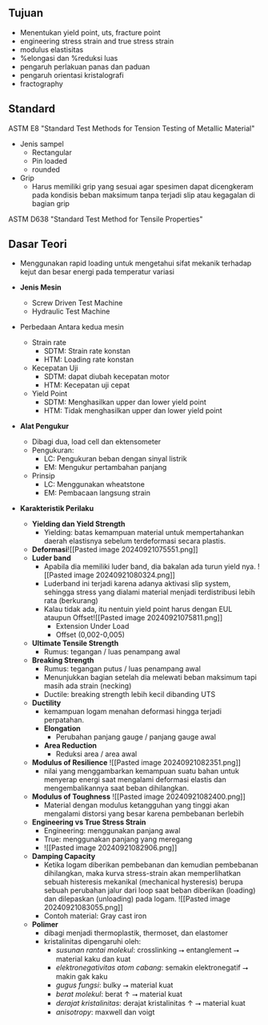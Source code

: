 ## Tujuan
- Menentukan yield point, uts, fracture point
- engineering stress strain and true stress strain
- modulus elastisitas
- %elongasi dan %reduksi luas
- pengaruh perlakuan panas dan paduan
- pengaruh orientasi kristalografi
- fractography

## Standard
ASTM E8 "Standard Test Methods for Tension Testing of Metallic Material"
- Jenis sampel
	- Rectangular
	- Pin loaded
	- rounded
- Grip
	- Harus memiliki grip yang sesuai agar spesimen dapat dicengkeram pada kondisis beban maksimum tanpa terjadi slip atau kegagalan di bagian grip

ASTM D638 "Standard Test Method for Tensile Properties"
## Dasar Teori
- Menggunakan rapid loading untuk mengetahui sifat mekanik terhadap kejut dan besar energi pada temperatur variasi
- **Jenis Mesin**
	- Screw Driven Test Machine
	- Hydraulic Test Machine
- Perbedaan Antara kedua mesin
	- Strain rate
		- SDTM: Strain rate konstan
		- HTM: Loading rate konstan
	- Kecepatan Uji
		- SDTM: dapat diubah kecepatan motor
		- HTM: Kecepatan uji cepat
	- Yield Point
		- SDTM: Menghasilkan upper dan lower yield point
		- HTM: Tidak menghasilkan upper dan lower yield point
		
- **Alat Pengukur**
	- Dibagi dua, load cell dan ektensometer
	- Pengukuran:
		-  LC: Pengukuran beban dengan sinyal listrik
		- EM: Mengukur pertambahan panjang
	- Prinsip
		- LC: Menggunakan wheatstone
		- EM: Pembacaan langsung strain
		
- **Karakteristik Perilaku**
	- **Yielding dan Yield Strength**
		- Yielding: batas kemampuan material untuk mempertahankan daerah elastisnya sebelum terdeformasi secara plastis.
	- **Deformasi**![[Pasted image 20240921075551.png]]
	- **Luder band**
		- Apabila dia memiliki luder band, dia bakalan ada turun yield nya. ![[Pasted image 20240921080324.png]] 
		- Luderband ini terjadi karena adanya aktivasi slip system, sehingga stress yang dialami material menjadi terdistribusi lebih rata (berkurang)
		- Kalau tidak ada, itu nentuin yield point harus dengan EUL ataupun Offset![[Pasted image 20240921075811.png]]
			- Extension Under Load
			- Offset (0,002-0,005)
	- **Ultimate Tensile Strength**
		- Rumus: tegangan / luas penampang awal
	- **Breaking Strength**
		- Rumus: tegangan putus / luas penampang awal
		- Menunjukkan bagian setelah dia melewati beban maksimum tapi masih ada strain (necking)
		- Ductile: breaking strength lebih kecil dibanding UTS
	- **Ductility**
		- kemampuan logam menahan deformasi hingga terjadi perpatahan.
		- **Elongation**
			- Perubahan panjang gauge / panjang gauge awal
		- **Area Reduction**
			- Reduksi area / area awal
	- **Modulus of Resilience** ![[Pasted image 20240921082351.png]]
		- nilai yang menggambarkan kemampuan suatu bahan untuk menyerap energi saat mengalami deformasi elastis dan mengembalikannya saat beban dihilangkan. 
	- **Modulus of Toughness** ![[Pasted image 20240921082400.png]]
		- Material dengan modulus ketangguhan yang tinggi akan mengalami distorsi yang besar karena pembebanan berlebih
	- **Engineering vs True Stress Strain**
		- Engineering: menggunakan panjang awal
		- True: menggunakan panjang yang meregang
		- ![[Pasted image 20240921082906.png]]
	- **Damping Capacity**
		- Ketika logam diberikan pembebanan dan kemudian pembebanan dihilangkan, maka kurva stress-strain akan memperlihatkan sebuah histeresis mekanikal (mechanical hysteresis) berupa sebuah perubahan jalur dari loop saat beban diberikan (loading) dan dilepaskan (unloading) pada logam.  ![[Pasted image 20240921083055.png]]
		- Contoh material: Gray cast iron
	- **Polimer**
		- dibagi menjadi thermoplastik, thermoset, dan elastomer
		- kristalinitas dipengaruhi oleh:
			- *susunan rantai molekul*: crosslinking ⭢ entanglement ⭢ material kaku dan kuat
			- *elektronegativitas atom cabang*: semakin elektronegatif ⭢ makin gak kaku
			- *gugus fungsi*: bulky ⭢ material kuat
			- *berat molekul*: berat ↑ ⭢ material kuat
			- *derajat kristalinitas*: derajat kristalinitas ↑ ⭢ material kuat
			- *anisotropy*: maxwell dan voigt